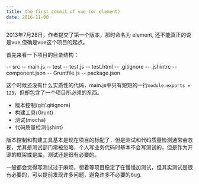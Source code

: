 ```yaml
---
title: the first commit of vue (or element)
date: 2016-11-08 
---
```


2013年7月28日，作者提交了第一个版本，那时命名为 element, 还不能真正的说是vue,但确是vue这个项目的起点。

首先来看一下项目的目录结构：

-- src
    -- main.js
-- test
    -- test.js
    -- test.html
-- .gitignore
-- .jshintrc
-- component.json
-- Gruntfile.js
-- package.json

这个时候还没有什么实质性的代码，main.js中只有短短的一行`module.exports = 123`，但却包含了一个项目所必须的东西。

* 版本控制(git/.gitignore)
* 构建工具(Grunt)
* 测试(mocha)
* 代码质量检测(jshint)

版本控制和构建工具基本是现在项目的标配了，但是测试和代码质量检测通常会忽视，尤其是测试部门常被忽略，个人写业务代码时基本不会写测试的，但是作为开源的框架或是库，测试还是很有必要的。

一般都会觉得写测试过于麻烦，想着等项目稳定了在慢慢加测试，但其实测试是很有必要的，可以提前发现许多问题，避免许多不必要的bug.